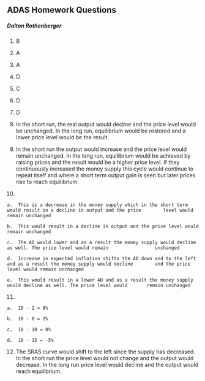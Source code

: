 ## ADAS Homework Questions

##### Dalton Rothenberger

1. B

2. A

3. A

4. D

5. C

6. D

7. D

8. In the short run, the real output would decline and the price level would be unchanged. In the long run, equilibrium would be restored and a lower price level would be the result.

9. In the short run the output would increase and the price level would remain unchanged. In the long run, equilibrium would be achieved by raising prices and the result would be a higher price level. If they continuously increased the money supply this cycle would continue to repeat itself and where a short term output gain is seen but later prices rise to reach equilibrium.

10.  

    a.	This is a decrease in the money supply which in the short term would result in a decline in output and the price 		level would remain unchanged

    b.	This would result in a decline in output and the price level would remain unchanged

    c.	The AD would lower and as a result the money supply would decline as well. The price level would remain 		 		unchanged

    d.	Increase in expected inflation shifts the AD down and to the left and as a result the money supply would decline 		and the price level would remain unchanged

    e.	This would result in a lower AD and as a result the money supply would decline as well. The price level would 		remain unchanged

11.  

    a.	10 - 2 = 8%

    b.	10 - 8 = 2%

    c.	10 - 10 = 0%

    d.	10 - 15 = -5%

12. The SRAS curve would shift to the left since the supply has decreased. In the short run the price level would not change and the output would decrease. In the long run price level would decline and the output would reach equilibrium.

    ​	